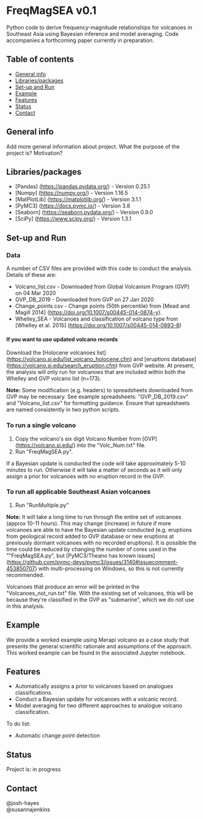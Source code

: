 # FreqMagSEA v0.1
Python code to derive frequency-magnitude relationships for volcanoes in Southeast Asia using Bayesian inference and model averaging. Code accompanies a forthcoming paper currently in preparation.

## Table of contents
* [General info](#general-info)
* [Libraries/packages](#libraries-packages)
* [Set-up and Run](#Set-up)
* [Example](#example)
* [Features](#features)
* [Status](#status)
* [Contact](#contact)

## General info
Add more general information about project. What the purpose of the project is? Motivation?

## Libraries/packages
* [Pandas] (https://pandas.pydata.org/) - Version 0.25.1
* [Numpy] (https://numpy.org/) - Version 1.16.5
* [MatPlotLib] (https://matplotlib.org/) - Version 3.1.1
* [PyMC3] (https://docs.pymc.io/) - Version 3.8
* [Seaborn] (https://seaborn.pydata.org/) - Version 0.9.0
* [SciPy] (https://www.scipy.org/) - Version 1.3.1

## Set-up and Run

### Data
A number of CSV files are provided with this code to conduct the analysis. Details of these are:  

* Volcano_list.csv - Downloaded from Global Volcanism Program (GVP) on 04 Mar 2020
* GVP\_DB_2019 - Downloaded from GVP on 27 Jan 2020 
* Change_points.csv - Change points (50th percentile) from [Mead and Magill 2014] (https://doi.org/10.1007/s00445-014-0874-y).
* Whelley_SEA - Volcanoes and classification of volcano type from [Whelley et al. 2015] (https://doi.org/10.1007/s00445-014-0893-8)

#### If you want to use updated volcano records
Download the [Holocene volcanoes list] (https://volcano.si.edu/list_volcano_holocene.cfm) and [eruptions database] (https://volcano.si.edu/search_eruption.cfm) from GVP website. At present, the analysis will only run for volcanoes that are included within both the Whelley and GVP volcano list (n=173). 
  
**Note:** Some modification (e.g. headers) to spreadsheets downloaded from GVP may be necessary. See example spreadsheets: "GVP\_DB\_2019.csv" and "Volcano_list.csv" for formatting guidance. Ensure that spreadsheets are named consistently in two python scripts. 

### To run a single volcano
1. Copy the volcano's six digit Volcano Number from [GVP] (https://volcano.si.edu/) into the "Volc_Num.txt" file.
2. Run "FreqMagSEA.py". 

If a Bayesian update is conducted the code will take approximately 5-10 minutes to run. Otherwise it will take a matter of seconds as it will only assign a prior for volcanoes with no eruption record in the GVP.

### To run all applicable Southeast Asian volcanoes
1. Run "RunMultiple.py"

**Note:** It will take a long time to run through the entire set of volcanoes (approx 10-11 hours). This may change (increase) in future if more volcanoes are able to have the Bayesian update conducted (e.g. eruptions from geological record added to GVP database or new eruptions at previously dormant volcanoes with no recorded eruptions). It is possible the time could be reduced by changing the number of cores used in the ""FreqMagSEA.py", but [PyMC3/Theano has known issues] (https://github.com/pymc-devs/pymc3/issues/3140#issuecomment-453850707) with multi-processing on Windows, so this is not currently recommended. 

Volcanoes that produce an error will be printed in the "Volcanoes\_not_run.txt" file. With the existing set of volcanoes, this will be because they're classified in the GVP as "submarine", which we do not use in this analysis. 

## Example
We provide a worked example using Merapi volcano as a case study that presents the general scientific rationale and assumptions of the approach. This worked example can be found in the associated Jupyter notebook.

## Features
* Automatically assigns a prior to volcanoes based on analogues classifications.  
* Conduct a Bayesian update for volcanoes with a volcanic record.  
* Model averaging for two different approaches to analogue volcano classification.

To do list:  

* Automatic change point detection

## Status
Project is: in progress

## Contact
@josh-hayes  
@susannajenkins